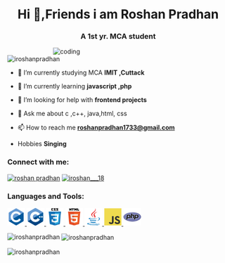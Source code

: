 <h1 align="center">Hi 👋,Friends i am Roshan Pradhan</h1>
<h3 align="center">A 1st yr. MCA student</h3>
<IMG align="right" alt="coding" width="400" src="https://i.pinimg.com/originals/81/17/8b/81178b47a8598f0c81c4799f2cdd4057.gif"
<p align="left"> <img src="https://komarev.com/ghpvc/?username=iroshanpradhan&label=Profile%20views&color=0e75b6&style=flat" alt="iroshanpradhan" /> </p>

- 🔭 I’m currently studying MCA **IMIT ,Cuttack**

- 🌱 I’m currently learning **javascript ,php**

- 🤝 I’m looking for help with **frontend projects**

- 💬 Ask me about c ,c++, java,html, css

- 📫 How to reach me **roshanpradhan1733@gmail.com**

- Hobbies **Singing**

<h3 align="left">Connect with me:</h3>
<p align="left">
<a href="https://fb.com/roshan pradhan" target="blank"><img align="center" src="https://raw.githubusercontent.com/rahuldkjain/github-profile-readme-generator/master/src/images/icons/Social/facebook.svg" alt="roshan pradhan" height="30" width="40" /></a>
<a href="https://instagram.com/iroshan___18" target="blank"><img align="center" src="https://raw.githubusercontent.com/rahuldkjain/github-profile-readme-generator/master/src/images/icons/Social/instagram.svg" alt="iroshan___18" height="30" width="40" /></a>
</p>

<h3 align="left">Languages and Tools:</h3>
<p align="left"> <a href="https://www.cprogramming.com/" target="_blank" rel="noreferrer"> <img src="https://raw.githubusercontent.com/devicons/devicon/master/icons/c/c-original.svg" alt="c" width="40" height="40"/> </a> <a href="https://www.w3schools.com/cpp/" target="_blank" rel="noreferrer"> <img src="https://raw.githubusercontent.com/devicons/devicon/master/icons/cplusplus/cplusplus-original.svg" alt="cplusplus" width="40" height="40"/> </a> <a href="https://www.w3schools.com/css/" target="_blank" rel="noreferrer"> <img src="https://raw.githubusercontent.com/devicons/devicon/master/icons/css3/css3-original-wordmark.svg" alt="css3" width="40" height="40"/> </a> <a href="https://www.w3.org/html/" target="_blank" rel="noreferrer"> <img src="https://raw.githubusercontent.com/devicons/devicon/master/icons/html5/html5-original-wordmark.svg" alt="html5" width="40" height="40"/> </a> <a href="https://www.java.com" target="_blank" rel="noreferrer"> <img src="https://raw.githubusercontent.com/devicons/devicon/master/icons/java/java-original.svg" alt="java" width="40" height="40"/> </a> <a href="https://developer.mozilla.org/en-US/docs/Web/JavaScript" target="_blank" rel="noreferrer"> <img src="https://raw.githubusercontent.com/devicons/devicon/master/icons/javascript/javascript-original.svg" alt="javascript" width="40" height="40"/> </a> <a href="https://www.php.net" target="_blank" rel="noreferrer"> <img src="https://raw.githubusercontent.com/devicons/devicon/master/icons/php/php-original.svg" alt="php" width="40" height="40"/> </a> </p>

<p><img align="left" src="https://github-readme-stats.vercel.app/api/top-langs?username=iroshanpradhan&show_icons=true&locale=en&layout=compact" alt="iroshanpradhan" /></p>

<p>&nbsp;<img align="center" src="https://github-readme-stats.vercel.app/api?username=iroshanpradhan&show_icons=true&locale=en" alt="iroshanpradhan" /></p>

<p><img align="center" src="https://github-readme-streak-stats.herokuapp.com/?user=iroshanpradhan&" alt="iroshanpradhan" /></p>
